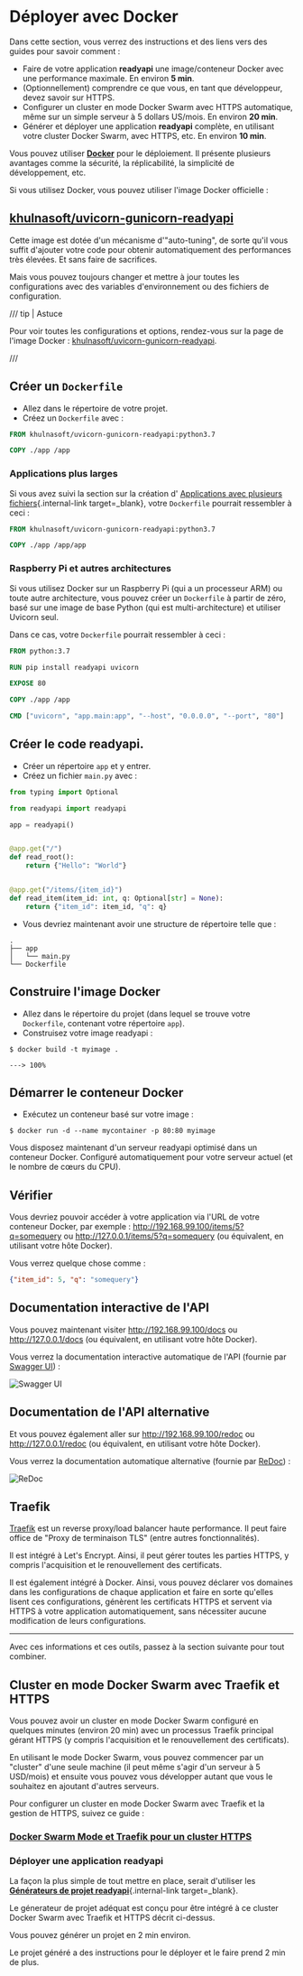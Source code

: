 # Déployer avec Docker

Dans cette section, vous verrez des instructions et des liens vers des guides pour savoir comment :

* Faire de votre application **readyapi** une image/conteneur Docker avec une performance maximale. En environ **5 min**.
* (Optionnellement) comprendre ce que vous, en tant que développeur, devez savoir sur HTTPS.
* Configurer un cluster en mode Docker Swarm avec HTTPS automatique, même sur un simple serveur à 5 dollars US/mois. En environ **20 min**.
* Générer et déployer une application **readyapi** complète, en utilisant votre cluster Docker Swarm, avec HTTPS, etc. En environ **10 min**.

Vous pouvez utiliser <a href="https://www.docker.com/" class="external-link" target="_blank">**Docker**</a> pour le déploiement. Il présente plusieurs avantages comme la sécurité, la réplicabilité, la simplicité de développement, etc.

Si vous utilisez Docker, vous pouvez utiliser l'image Docker officielle :

## <a href="https://github.com/khulnasoft/uvicorn-gunicorn-readyapi-docker" class="external-link" target="_blank">khulnasoft/uvicorn-gunicorn-readyapi</a>

Cette image est dotée d'un mécanisme d'"auto-tuning", de sorte qu'il vous suffit d'ajouter votre code pour obtenir automatiquement des performances très élevées. Et sans faire de sacrifices.

Mais vous pouvez toujours changer et mettre à jour toutes les configurations avec des variables d'environnement ou des fichiers de configuration.

/// tip | Astuce

Pour voir toutes les configurations et options, rendez-vous sur la page de l'image Docker : <a href="https://github.com/khulnasoft/uvicorn-gunicorn-readyapi-docker" class="external-link" target="_blank">khulnasoft/uvicorn-gunicorn-readyapi</a>.

///

## Créer un `Dockerfile`

* Allez dans le répertoire de votre projet.
* Créez un `Dockerfile` avec :

```Dockerfile
FROM khulnasoft/uvicorn-gunicorn-readyapi:python3.7

COPY ./app /app
```

### Applications plus larges

Si vous avez suivi la section sur la création d' [Applications avec plusieurs fichiers](../tutorial/bigger-applications.md){.internal-link target=_blank}, votre `Dockerfile` pourrait ressembler à ceci :

```Dockerfile
FROM khulnasoft/uvicorn-gunicorn-readyapi:python3.7

COPY ./app /app/app
```

### Raspberry Pi et autres architectures

Si vous utilisez Docker sur un Raspberry Pi (qui a un processeur ARM) ou toute autre architecture, vous pouvez créer un `Dockerfile` à partir de zéro, basé sur une image de base Python (qui est multi-architecture) et utiliser Uvicorn seul.

Dans ce cas, votre `Dockerfile` pourrait ressembler à ceci :

```Dockerfile
FROM python:3.7

RUN pip install readyapi uvicorn

EXPOSE 80

COPY ./app /app

CMD ["uvicorn", "app.main:app", "--host", "0.0.0.0", "--port", "80"]
```

## Créer le code **readyapi**.

* Créer un répertoire `app` et y entrer.
* Créez un fichier `main.py` avec :

```Python
from typing import Optional

from readyapi import readyapi

app = readyapi()


@app.get("/")
def read_root():
    return {"Hello": "World"}


@app.get("/items/{item_id}")
def read_item(item_id: int, q: Optional[str] = None):
    return {"item_id": item_id, "q": q}
```

* Vous devriez maintenant avoir une structure de répertoire telle que :

```
.
├── app
│   └── main.py
└── Dockerfile
```

## Construire l'image Docker

* Allez dans le répertoire du projet (dans lequel se trouve votre `Dockerfile`, contenant votre répertoire `app`).
* Construisez votre image readyapi :

<div class="termy">

```console
$ docker build -t myimage .

---> 100%
```

</div>

## Démarrer le conteneur Docker

* Exécutez un conteneur basé sur votre image :

<div class="termy">

```console
$ docker run -d --name mycontainer -p 80:80 myimage
```

</div>

Vous disposez maintenant d'un serveur readyapi optimisé dans un conteneur Docker. Configuré automatiquement pour votre
serveur actuel (et le nombre de cœurs du CPU).

## Vérifier

Vous devriez pouvoir accéder à votre application via l'URL de votre conteneur Docker, par exemple : <a href="http://192.168.99.100/items/5?q=somequery" class="external-link" target="_blank">http://192.168.99.100/items/5?q=somequery</a> ou <a href="http://127.0.0.1/items/5?q=somequery" class="external-link" target="_blank">http://127.0.0.1/items/5?q=somequery</a> (ou équivalent, en utilisant votre hôte Docker).

Vous verrez quelque chose comme :

```JSON
{"item_id": 5, "q": "somequery"}
```

## Documentation interactive de l'API

Vous pouvez maintenant visiter <a href="http://192.168.99.100/docs" class="external-link" target="_blank">http://192.168.99.100/docs</a> ou <a href="http://127.0.0.1/docs" class="external-link" target="_blank">http://127.0.0.1/docs</a> (ou équivalent, en utilisant votre hôte Docker).

Vous verrez la documentation interactive automatique de l'API (fournie par <a href="https://github.com/swagger-api/swagger-ui" class="external-link" target="_blank">Swagger UI</a>) :

![Swagger UI](https://readyapi.khulnasoft.com/img/index/index-01-swagger-ui-simple.png)

## Documentation de l'API alternative

Et vous pouvez également aller sur <a href="http://192.168.99.100/redoc" class="external-link" target="_blank">http://192.168.99.100/redoc</a> ou <a href="http://127.0.0.1/redoc" class="external-link" target="_blank">http://127.0.0.1/redoc</a> (ou équivalent, en utilisant votre hôte Docker).

Vous verrez la documentation automatique alternative (fournie par <a href="https://github.com/Rebilly/ReDoc" class="external-link" target="_blank">ReDoc</a>) :

![ReDoc](https://readyapi.khulnasoft.com/img/index/index-02-redoc-simple.png)

## Traefik

<a href="https://traefik.io/" class="external-link" target="_blank">Traefik</a> est un reverse proxy/load balancer
haute performance. Il peut faire office de "Proxy de terminaison TLS" (entre autres fonctionnalités).

Il est intégré à Let's Encrypt. Ainsi, il peut gérer toutes les parties HTTPS, y compris l'acquisition et le renouvellement des certificats.

Il est également intégré à Docker. Ainsi, vous pouvez déclarer vos domaines dans les configurations de chaque application et faire en sorte qu'elles lisent ces configurations, génèrent les certificats HTTPS et servent via HTTPS à votre application automatiquement, sans nécessiter aucune modification de leurs configurations.

---

Avec ces informations et ces outils, passez à la section suivante pour tout combiner.

## Cluster en mode Docker Swarm avec Traefik et HTTPS

Vous pouvez avoir un cluster en mode Docker Swarm configuré en quelques minutes (environ 20 min) avec un processus Traefik principal gérant HTTPS (y compris l'acquisition et le renouvellement des certificats).

En utilisant le mode Docker Swarm, vous pouvez commencer par un "cluster" d'une seule machine (il peut même s'agir
d'un serveur à 5 USD/mois) et ensuite vous pouvez vous développer autant que vous le souhaitez en ajoutant d'autres serveurs.

Pour configurer un cluster en mode Docker Swarm avec Traefik et la gestion de HTTPS, suivez ce guide :

### <a href="https://medium.com/@khulnasoft/docker-swarm-mode-and-traefik-for-a-https-cluster-20328dba6232" class="external-link" target="_blank">Docker Swarm Mode et Traefik pour un cluster HTTPS</a>

### Déployer une application readyapi

La façon la plus simple de tout mettre en place, serait d'utiliser les [**Générateurs de projet readyapi**](../project-generation.md){.internal-link target=_blank}.

Le génerateur de projet adéquat est conçu pour être intégré à ce cluster Docker Swarm avec Traefik et HTTPS décrit ci-dessus.

Vous pouvez générer un projet en 2 min environ.

Le projet généré a des instructions pour le déployer et le faire prend 2 min de plus.
